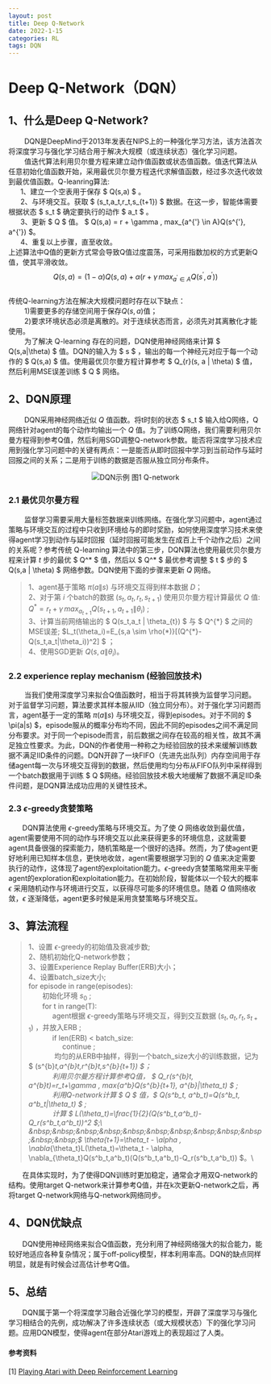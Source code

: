 ```yaml
---
layout: post
title: Deep Q-Network
date: 2022-1-15
categories: RL
tags: DQN
---
```


# Deep Q-Network（DQN）
## 1、什么是Deep Q-Network?
&nbsp;&nbsp;&nbsp;&nbsp;&nbsp;&nbsp;&nbsp;&nbsp;DQN是DeepMind于2013年发表在NIPS上的一种强化学习方法，该方法首次将深度学习与强化学习结合用于解决大规模（或连续状态）强化学习问题。\
&nbsp;&nbsp;&nbsp;&nbsp;&nbsp;&nbsp;&nbsp;&nbsp;值迭代算法利用贝尔曼方程来建立动作值函数或状态值函数。值迭代算法从任意初始化值函数开始，采用最优贝尔曼方程迭代求解值函数，经过多次迭代收敛到最优值函数。Q-leanring算法:
\
&nbsp; &nbsp; &nbsp; 1、建立一个空表用于保存 $ Q(s,a) $ 。\
&nbsp; &nbsp; &nbsp; 2、与环境交互。获取 $ (s_t,a_t,r_t,s_{t+1}) $ 数据。在这一步，智能体需要根据状态 $ s_t $ 确定要执行的动作 $ a_t $ 。\
&nbsp; &nbsp; &nbsp; 3、更新 $ Q $ 值。 $ Q(s,a) = r + \gamma \, max_{a^{'} \in A}Q(s^{'}, a^{'}) $。\
&nbsp; &nbsp; &nbsp; 4、重复以上步骤，直至收敛。
\
上述算法中Q值的更新方式常会导致Q值过度震荡，可采用指数加权的方式更新Q值，使其平滑收敛。
$$
Q(s,a) = (1-\alpha)Q(s,a) + \alpha(r + \gamma \, max_{a^{'} \in A}Q(s^{'}, a^{'}))
$$  
传统Q-learning方法在解决大规模问题时存在以下缺点： \
&nbsp;&nbsp;&nbsp;&nbsp;&nbsp;&nbsp;&nbsp;&nbsp;1)需要更多的存储空间用于保存$Q(s,a)$值；\
&nbsp;&nbsp;&nbsp;&nbsp;&nbsp;&nbsp;&nbsp;&nbsp;2)要求环境状态必须是离散的。对于连续状态而言，必须先对其离散化才能使用。\
&nbsp;&nbsp;&nbsp;&nbsp;&nbsp;&nbsp;&nbsp;&nbsp;为了解决 Q-learning 存在的问题，DQN使用神经网络来计算 $ Q(s,a\|\theta) $ 值。DQN的输入为 $ s $ ，输出的每一个神经元对应于每一个动作的 $ Q(s,a) $ 值。使用最优贝尔曼方程计算参考 $ Q_{r}(s, a \| \theta) $ 值，然后利用MSE误差训练 $ Q $ 网络。
## 2、DQN原理
&nbsp;&nbsp;&nbsp;&nbsp;&nbsp;&nbsp;&nbsp;&nbsp;DQN采用神经网络近似 $Q$ 值函数。将t时刻的状态 $ s_t $ 输入给Q网络，Q网络针对agent的每个动作均输出一个 $Q$ 值。为了训练Q网络，我们需要利用贝尔曼方程得到参考Q值，然后利用SGD调整Q-network参数。能否将深度学习技术应用到强化学习问题中的关键有两点：一是能否从即时回报中学习到当前动作与延时回报之间的关系；二是用于训练的数据是否服从独立同分布条件。
<div align="center">

![DQN示例](./figure1.jpg) 图1 Q-network

</div>

### 2.1 最优贝尔曼方程
&nbsp;&nbsp;&nbsp;&nbsp;&nbsp;&nbsp;&nbsp;&nbsp;监督学习需要采用大量标签数据来训练网络。在强化学习问题中，agent通过策略与环境交互的过程中只收到环境给与的即时奖励，如何使用深度学习技术来使得agent学习到动作与延时回报（延时回报可能发生在成百上千个动作之后）之间的关系呢？参考传统 Q-learning 算法中的第三步，DQN算法也使用最优贝尔曼方程来计算 $t$ 步的最优 $ Q^* $ 值，然后以 $ Q^* $ 最优参考调整 $ t $ 步的 $ Q(s,a \| \theta) $ 网络参数。DQN使用下面的步骤来更新 $Q$ 网络。
> 1、agent基于策略 $\pi(a\|s)$ 与环境交互得到样本数据 $D$；\
> 2、对于第 $i$ 个batch的数据 $(s_t, a_t, r_t, s_{t+1})$ 使用贝尔曼方程计算最优 $Q$ 值: $Q^* = r_t + \gamma\,max_{a_{t+1}}Q(s_{t+1}, a_{t+1}\|\theta_i)$ ;\
> 3、计算当前网络输出的 $ Q(s_t,a_t \| \theta_{t}) $ 与 $ Q^{\*} $ 之间的MSE误差; $L_t(\theta_i)=E_{s,a \sim \rho(\*)}[(Q^{\*}-Q(s_t,a_t\|\theta_i))^2] $ ；\
> 4、使用SGD更新 $Q(s,a\|\theta_i)$。
&nbsp;&nbsp;&nbsp;&nbsp;&nbsp;&nbsp;&nbsp;&nbsp;

### 2.2 experience replay mechanism (经验回放技术)
&nbsp;&nbsp;&nbsp;&nbsp;&nbsp;&nbsp;&nbsp;&nbsp;当我们使用深度学习来拟合Q值函数时，相当于将其转换为监督学习问题。对于监督学习问题，算法要求其样本服从IID（独立同分布）。对于强化学习问题而言，agent基于一定的策略 $\pi(a\|s)$ 与环境交互，得到episodes。对于不同的 $ \pi(a\|s) $，episode服从的概率分布均不同，因此不同的episodes之间不满足同分布要求。对于同一个episode而言，前后数据之间存在较高的相关性，故其不满足独立性要求。为此，DQN的作者使用一种称之为经验回放的技术来缓解训练数据不满足IID条件的问题。DQN开辟了一块FIFO（先进先出队列）内存空间用于存储agent每一次与环境交互得到的数据，然后使用均匀分布从FIFO队列中采样得到一个batch数据用于训练 $ Q $网络。经验回放技术极大地缓解了数据不满足IID条件问题，是DQN算法成功应用的关键性技术。
### 2.3 $\epsilon$-greedy贪婪策略
&nbsp;&nbsp;&nbsp;&nbsp;&nbsp;&nbsp;&nbsp;DQN算法使用 $\epsilon$-greedy策略与环境交互。为了使 $Q$ 网络收敛到最优值，agent需要使用不同的动作与环境交互以此来获得更多的环境信息，这就需要agent具备很强的探索能力，随机策略是一个很好的选择。然而，为了使agent更好地利用已知样本信息，更快地收敛，agent需要根据学习到的 $Q$ 值来决定需要执行的动作，这体现了agent的exploitation能力。$\epsilon$-greedy贪婪策略常用来平衡agent的exploration和exploitation能力。在初始阶段，智能体以一个较大的概率 $\epsilon$ 采用随机动作与环境进行交互，以获得尽可能多的环境信息。随着 $Q$ 值网络收敛，$\epsilon$ 逐渐降低，agent更多时候是采用贪婪策略与环境交互。
## 3、算法流程
> 1、设置 $\epsilon$-greedy的初始值及衰减步数;\
> 2、随机初始化Q-network参数；\
> 3、设置Experience Replay Buffer(ERB)大小；\
> 4、设置batch_size大小;\
> for episode in range(episodes): \
> &nbsp;&nbsp;&nbsp;&nbsp;&nbsp;&nbsp; 初始化环境 $s_0$ ;\
> &nbsp;&nbsp;&nbsp;&nbsp;&nbsp;&nbsp; for t in range(T): \
> &nbsp;&nbsp;&nbsp;&nbsp;&nbsp;&nbsp;&nbsp;&nbsp;&nbsp;&nbsp;&nbsp;&nbsp;agent根据 $\epsilon$-greedy策略与环境交互，得到交互数据 $(s_t,a_t,r_t,s_{t+1})$ ，并放入ERB ;\
> &nbsp;&nbsp;&nbsp;&nbsp;&nbsp;&nbsp;&nbsp;&nbsp;&nbsp;&nbsp;&nbsp;&nbsp;if len(ERB) < batch_size:\
>&nbsp;&nbsp;&nbsp;&nbsp;&nbsp;&nbsp;&nbsp;&nbsp;&nbsp;&nbsp;&nbsp;&nbsp;&nbsp;&nbsp;&nbsp;&nbsp;&nbsp;continue ;\
>&nbsp;&nbsp;&nbsp;&nbsp;&nbsp;&nbsp;&nbsp;&nbsp;&nbsp;&nbsp;&nbsp;&nbsp; 均匀的从ERB中抽样，得到一个batch_size大小的训练数据，记为 $ (s^{b}_t,a^{b}_t,r^{b}_t,s^{b}_{t+1}) $；\
>&nbsp;&nbsp;&nbsp;&nbsp;&nbsp;&nbsp;&nbsp;&nbsp;&nbsp;&nbsp;&nbsp;&nbsp;利用贝尔曼方程计算参考Q值， $ Q_r(s^{b}_t, a^{b}_t)=r_t+\gamma \, max_{a^b}Q(s^{b}_{t+1}, a^{b}\|\theta_t) $ ;\
>&nbsp;&nbsp;&nbsp;&nbsp;&nbsp;&nbsp;&nbsp;&nbsp;&nbsp;&nbsp;&nbsp;&nbsp;利用Q-network计算 $ Q $ 值，$ Q(s^b_t, a^b_t)=Q(s^b_t, a^b_t\|\theta_t) $ ;\
> &nbsp;&nbsp;&nbsp;&nbsp;&nbsp;&nbsp;&nbsp;&nbsp;&nbsp;&nbsp;&nbsp;&nbsp;计算 $ L(\theta_t)=\frac{1}{2}(Q(s^b_t,a^b_t)-Q_r(s^b_t,a^b_t))^2 $;\
> &nbsp;&nbsp;&nbsp;&nbsp;&nbsp;&nbsp;&nbsp;&nbsp;&nbsp;&nbsp;&nbsp;&nbsp;$ \theta_{t+1}=\theta_t - \alpha \, \nabla_{\theta_t}L(\theta_t)=\theta_t - \alpha\, \nabla_{\theta_t}Q(s^b_t,a^b_t)(Q(s^b_t,a^b_t)-Q_r(s^b_t,a^b_t)) $。\

&nbsp;&nbsp;&nbsp;&nbsp;&nbsp;&nbsp;&nbsp;在具体实现时，为了使得DQN训练时更加稳定，通常会才用双Q-network的结构。使用target Q-network来计算参考Q值，并在k次更新Q-network之后，再将target Q-network网络与Q-network网络同步。
## 4、DQN优缺点
&nbsp;&nbsp;&nbsp;&nbsp;&nbsp;&nbsp;&nbsp;DQN使用神经网络来拟合Q值函数，充分利用了神经网络强大的拟合能力，能较好地适应各种复杂情况；属于off-policy模型，样本利用率高。DQN的缺点同样明显，就是有时候会过高估计参考Q值。
## 5、总结
&nbsp;&nbsp;&nbsp;&nbsp;&nbsp;&nbsp;&nbsp;DQN属于第一个将深度学习融合近强化学习的模型，开辟了深度学习与强化学习相结合的先例，成功解决了许多连续状态（或大规模状态）下的强化学习问题。应用DQN模型，使得agent在部分Atari游戏上的表现超过了人类。
#### 参考资料
[1] [Playing Atari with Deep Reinforcement Learning](https://arxiv.org/pdf/1312.5602.pdf)
